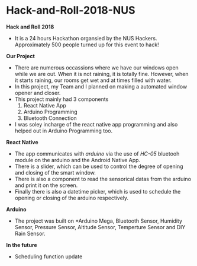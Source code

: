 # Hack-and-Roll-2018-NUS

**Hack and Roll 2018**
* It is a 24 hours Hackathon organsied by the NUS Hackers. Approximately 500 people turned up for this event to hack!

**Our Project** 
* There are numerous occassions where we have our windows open while we are out. When it is not raining, it is totally fine. However, when it starts raining, 
our rooms get wet and at times filled with water.
* In this project, my Team and I planned on making a automated window opener and closer. 
* This project mainly had 3 components
	1) React Native App
	2) Arduino Programming
	3) Bluetooth Connection 
* I was soley incharge of the react native app programming and also helped out in Arduino Programming too.

**React Native**
* The app communicates with *arduino* via the use of *HC-05* bluetooh module on the arduino and the Android Native App. 
* There is a slider, which can be used to control the degree of opening and closing of the smart window. 
* There is also a component to read the sensorical datas from the arduino and print it on the screen. 
* Finally there is also a datetime picker, which is used to schedule the opening or closing of the arduino respectively.

**Arduino** 
* The project was built on *Arduino Mega, Bluetooth Sensor, Humidity Sensor, Pressure Sensor, Altitude Sensor, Temperture Sensor and DIY Rain Sensor.

**In the future**
* Scheduling function update

  
